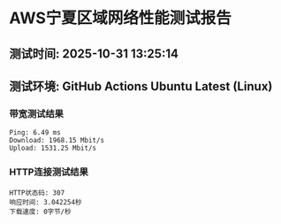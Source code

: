 # AWS宁夏区域网络性能测试报告
## 测试时间: 2025-10-31 13:25:14
## 测试环境: GitHub Actions Ubuntu Latest (Linux)

### 带宽测试结果
```
Ping: 6.49 ms
Download: 1968.15 Mbit/s
Upload: 1531.25 Mbit/s
```

### HTTP连接测试结果
```
HTTP状态码: 307
响应时间: 3.042254秒
下载速度: 0字节/秒
```

